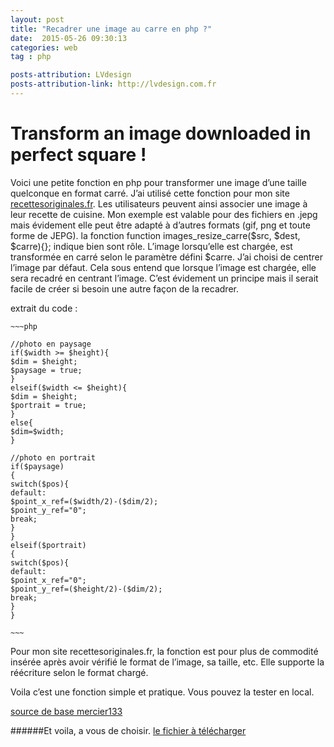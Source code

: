 ```yaml
---
layout: post
title: "Recadrer une image au carre en php ?"
date:  2015-05-26 09:30:13
categories: web
tag : php

posts-attribution: LVdesign
posts-attribution-link: http://lvdesign.com.fr
---
```


# Transform an image downloaded in perfect square !

Voici une petite fonction en php pour transformer une image d’une taille quelconque en format carré. 
J’ai utilisé cette fonction pour mon site [recettesoriginales.fr](http://www.recettesoriginales.fr). Les utilisateurs peuvent ainsi associer une image à leur recette de cuisine.
Mon exemple est valable pour des fichiers en .jepg mais évidement elle peut être adapté à d’autres formats (gif, png et toute forme de JEPG).
la fonction function images_resize_carre($src, $dest, $carre){};
indique bien sont rôle. 
L’image lorsqu’elle est chargée, est transformée en carré selon le paramètre défini $carre.
J’ai choisi de centrer l’image par défaut. 
Cela sous entend que lorsque  l’image est chargée, elle sera recadré en centrant l’image. 
C’est évidement un principe mais il serait facile de créer si besoin une autre façon de la recadrer.

extrait du code :

	~~~php
	
	//photo en paysage
 	if($width >= $height){
	$dim = $height;
	$paysage = true;
	}
	elseif($width <= $height){
	$dim = $height; 
	$portrait = true;
	}
	else{
	$dim=$width;
	}
	
	//photo en portrait   
	if($paysage)
	{
	switch($pos){
	default: 
	$point_x_ref=($width/2)-($dim/2);
	$point_y_ref="0";
	break;
	}
	}
	elseif($portrait)
	{
	switch($pos){
	default: 
	$point_x_ref="0";
	$point_y_ref=($height/2)-($dim/2); 
	break;
	}
	}
	
	~~~

Pour mon site recettesoriginales.fr, la fonction est pour plus de commodité insérée après avoir vérifié le format de l’image, sa taille, etc.
Elle supporte la réécriture selon le format chargé.

Voila c’est une fonction simple et pratique. Vous pouvez la tester en local.

[source de base mercier133](http://www.phpsources.org/scripts580-PHP.htm)

######Et voila, a vous de choisir.
[le fichier à télécharger ](https://github.com/lvdesign/carre-image-php.git)


